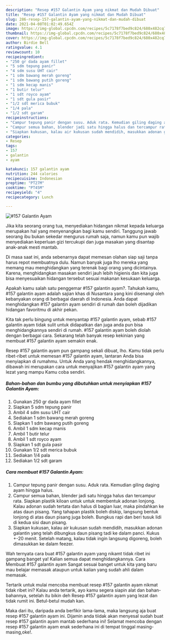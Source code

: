 ```yaml
---
description: "Resep #157 Galantin Ayam yang nikmat dan Mudah Dibuat"
title: "Resep #157 Galantin Ayam yang nikmat dan Mudah Dibuat"
slug: 286-resep-157-galantin-ayam-yang-nikmat-dan-mudah-dibuat
date: 2021-04-08T01:02:49.654Z
image: https://img-global.cpcdn.com/recipes/5c7178f7bed9c824/680x482cq70/157-galantin-ayam-foto-resep-utama.jpg
thumbnail: https://img-global.cpcdn.com/recipes/5c7178f7bed9c824/680x482cq70/157-galantin-ayam-foto-resep-utama.jpg
cover: https://img-global.cpcdn.com/recipes/5c7178f7bed9c824/680x482cq70/157-galantin-ayam-foto-resep-utama.jpg
author: Birdie Bell
ratingvalue: 4.1
reviewcount: 10
recipeingredient:
- "250 gr dada ayam fillet"
- "5 sdm tepung panir"
- "4 sdm susu UHT cair"
- "1 sdm bawang merah goreng"
- "1 sdm bawang putih goreng"
- "1 sdm kecap manis"
- "1 butir telur"
- "1 sdt royco ayam"
- "1 sdt gula pasir"
- "1/2 sdt merica bubuk"
- "1/4 pala"
- "1/2 sdt garam"
recipeinstructions:
- "Campur tepung panir dengan susu. Aduk rata. Kemudian giling daging ayam hingga halus."
- "Campur semua bahan, blender jadi satu hingga halus dan tercampur rata. Siapkan plastik kiloan untuk untuk membentuk adonan lonjong. Kalau adonan sudah tertata dan halus di bagian luar, maka pindahkan ke atas daun pisang. Yang tahapan plastik boleh diskip, langsung bentuk lonjong di atas daun pisang juga boleh. Bungkus rapi dan beri tusuk lidi di kedua sisi daun pisang."
- "Siapkan kukusan, kalau air kukusan sudah mendidih, masukkan adonan galantin yang telah dibungkus daun pisang tadi ke dalam panci. Kukus +-20 menit. Setelah matang, kalau tidak ingin langsung digoreng, boleh dimasukkan ke dalam feezer."
categories:
- Resep
tags:
- 157
- galantin
- ayam

katakunci: 157 galantin ayam 
nutrition: 244 calories
recipecuisine: Indonesian
preptime: "PT27M"
cooktime: "PT45M"
recipeyield: "4"
recipecategory: Lunch

---
```



![#157 Galantin Ayam](https://img-global.cpcdn.com/recipes/5c7178f7bed9c824/680x482cq70/157-galantin-ayam-foto-resep-utama.jpg)

Jika kita seorang orang tua, menyediakan hidangan nikmat kepada keluarga merupakan hal yang menyenangkan bagi kamu sendiri. Tanggung jawab seorang ibu bukan sekedar mengurus rumah saja, namun kamu pun wajib menyediakan keperluan gizi tercukupi dan juga masakan yang disantap anak-anak mesti mantab.

Di masa  saat ini, anda sebenarnya dapat memesan olahan siap saji tanpa harus repot membuatnya dulu. Namun banyak juga lho mereka yang memang mau menghidangkan yang terenak bagi orang yang dicintainya. Karena, menghidangkan masakan sendiri jauh lebih higienis dan kita juga bisa menyesuaikan hidangan tersebut sesuai makanan kesukaan keluarga. 



Apakah kamu salah satu penggemar #157 galantin ayam?. Tahukah kamu, #157 galantin ayam adalah sajian khas di Nusantara yang kini disenangi oleh kebanyakan orang di berbagai daerah di Indonesia. Anda dapat menghidangkan #157 galantin ayam sendiri di rumah dan boleh dijadikan hidangan favoritmu di akhir pekan.

Kita tak perlu bingung untuk menyantap #157 galantin ayam, sebab #157 galantin ayam tidak sulit untuk didapatkan dan juga anda pun bisa menghidangkannya sendiri di rumah. #157 galantin ayam boleh diolah dengan berbagai cara. Sekarang telah banyak resep kekinian yang membuat #157 galantin ayam semakin enak.

Resep #157 galantin ayam pun gampang sekali dibuat, lho. Kamu tidak perlu ribet-ribet untuk memesan #157 galantin ayam, lantaran Anda bisa menyiapkan di rumahmu. Untuk Anda yang hendak menghidangkannya, dibawah ini merupakan cara untuk menyajikan #157 galantin ayam yang lezat yang mampu Kamu coba sendiri.

<!--inarticleads1-->

##### Bahan-bahan dan bumbu yang dibutuhkan untuk menyiapkan #157 Galantin Ayam:

1. Gunakan 250 gr dada ayam fillet
1. Siapkan 5 sdm tepung panir
1. Ambil 4 sdm susu UHT cair
1. Sediakan 1 sdm bawang merah goreng
1. Siapkan 1 sdm bawang putih goreng
1. Ambil 1 sdm kecap manis
1. Ambil 1 butir telur
1. Ambil 1 sdt royco ayam
1. Siapkan 1 sdt gula pasir
1. Gunakan 1/2 sdt merica bubuk
1. Sediakan 1/4 pala
1. Sediakan 1/2 sdt garam




<!--inarticleads2-->

##### Cara membuat #157 Galantin Ayam:

1. Campur tepung panir dengan susu. Aduk rata. Kemudian giling daging ayam hingga halus.
1. Campur semua bahan, blender jadi satu hingga halus dan tercampur rata. Siapkan plastik kiloan untuk untuk membentuk adonan lonjong. Kalau adonan sudah tertata dan halus di bagian luar, maka pindahkan ke atas daun pisang. Yang tahapan plastik boleh diskip, langsung bentuk lonjong di atas daun pisang juga boleh. Bungkus rapi dan beri tusuk lidi di kedua sisi daun pisang.
1. Siapkan kukusan, kalau air kukusan sudah mendidih, masukkan adonan galantin yang telah dibungkus daun pisang tadi ke dalam panci. Kukus +-20 menit. Setelah matang, kalau tidak ingin langsung digoreng, boleh dimasukkan ke dalam feezer.




Wah ternyata cara buat #157 galantin ayam yang nikamt tidak ribet ini gampang banget ya! Kalian semua dapat menghidangkannya. Cara Membuat #157 galantin ayam Sangat sesuai banget untuk kita yang baru mau belajar memasak ataupun untuk kalian yang sudah ahli dalam memasak.

Tertarik untuk mulai mencoba membuat resep #157 galantin ayam nikmat tidak ribet ini? Kalau anda tertarik, ayo kamu segera siapin alat dan bahan-bahannya, setelah itu bikin deh Resep #157 galantin ayam yang lezat dan tidak rumit ini. Betul-betul mudah kan. 

Maka dari itu, daripada anda berfikir lama-lama, maka langsung aja buat resep #157 galantin ayam ini. Dijamin anda tiidak akan menyesal sudah buat resep #157 galantin ayam mantab sederhana ini! Selamat mencoba dengan resep #157 galantin ayam enak sederhana ini di tempat tinggal masing-masing,oke!.

